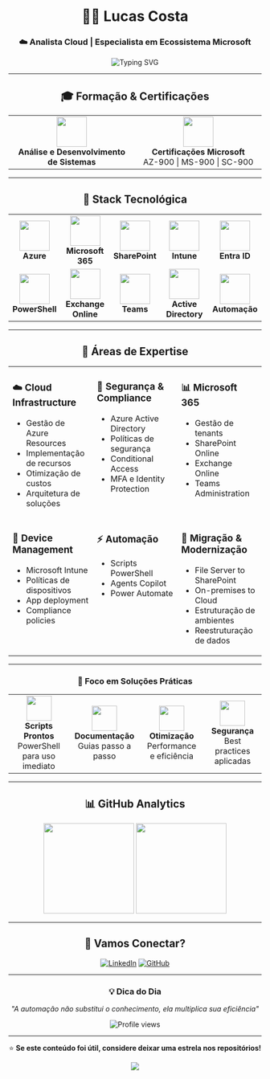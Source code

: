 <div align="center">

# 👨‍💻 Lucas Costa

### ☁️ Analista Cloud | Especialista em Ecossistema Microsoft

<img src="https://readme-typing-svg.herokuapp.com?font=Fira+Code&pause=1000&color=0078D4&center=true&vCenter=true&width=435&lines=Cloud+Analyst;Microsoft+365+Specialist;Azure+Cloud;PowerShell+Automation;SharePoint+%26+Intune" alt="Typing SVG" />

</div>

---

<div align="center">

## 🎓 Formação & Certificações

<table>
<tr>
<td align="center" width="50%">
<img src="https://img.icons8.com/color/96/000000/graduation-cap.png" width="60"/>
<br><strong>Análise e Desenvolvimento de Sistemas</strong>
</td>
<td align="center" width="50%">
<img src="https://img.icons8.com/color/96/000000/microsoft.png" width="60"/>
<br><strong>Certificações Microsoft</strong>
<br>AZ-900 | MS-900 | SC-900
</td>
</tr>
</table>

</div>

---

<div align="center">

## 🚀 Stack Tecnológica

<table>
<tr>
<td align="center" width="20%">
<img src="https://upload.wikimedia.org/wikipedia/commons/f/fa/Microsoft_Azure.svg" width="60" height="60"/>
<br><strong>Azure</strong>
</td>
<td align="center" width="20%">
<img src="https://cdn4.iconfinder.com/data/icons/flat-brand-logo-2/512/microsoft-512.png" width="60" height="60"/>
<br><strong>Microsoft 365</strong>
</td>
<td align="center" width="20%">
<img src="https://cdn0.iconfinder.com/data/icons/logos-microsoft-office-365/128/Microsoft_Office-09-512.png" width="60" height="60"/>
<br><strong>SharePoint</strong>
</td>
<td align="center" width="20%">
<img src="https://img.icons8.com/?size=512&id=D5nuxA0qwo6w&format=png" width="60" height="60"/>
<br><strong>Intune</strong>
</td>
<td align="center" width="20%">
<img src="https://upload.wikimedia.org/wikipedia/commons/thumb/8/8c/Microsoft_Entra_ID_color_icon.svg/2048px-Microsoft_Entra_ID_color_icon.svg.png" width="60" height="60"/>
<br><strong>Entra ID</strong>
</td>
</tr>
<tr>
<td align="center" width="20%">
<img src="https://upload.wikimedia.org/wikipedia/commons/2/2f/PowerShell_5.0_icon.png" width="60" height="60"/>
<br><strong>PowerShell</strong>
</td>
<td align="center" width="20%">
<img src="https://upload.wikimedia.org/wikipedia/commons/thumb/e/ea/Microsoft_Exchange_%282019-present%29.svg/2346px-Microsoft_Exchange_%282019-present%29.svg.png" width="60" height="60"/>
<br><strong>Exchange Online</strong>
</td>
<td align="center" width="20%">
<img src="https://upload.wikimedia.org/wikipedia/commons/thumb/c/c9/Microsoft_Office_Teams_%282018%E2%80%93present%29.svg/2203px-Microsoft_Office_Teams_%282018%E2%80%93present%29.svg.png" width="60" height="60"/>
<br><strong>Teams</strong>
</td>
<td align="center" width="20%">
<img src="https://cdn.worldvectorlogo.com/logos/azure-active-directory-1.svg" width="60" height="60"/>
<br><strong>Active Directory</strong>
</td>
<td align="center" width="20%">
<img src="https://cdn-icons-png.freepik.com/512/12732/12732062.png" width="60" height="60"/>
<br><strong>Automação</strong>
</td>
</tr>
</table>

</div>

---

<div align="center">

## 💼 Áreas de Expertise

</div>

<table align="center">
<tr>
<td width="33%" valign="top">

### ☁️ Cloud Infrastructure
- Gestão de Azure Resources
- Implementação de recursos
- Otimização de custos
- Arquitetura de soluções

</td>
<td width="33%" valign="top">

### 🔐 Segurança & Compliance
- Azure Active Directory
- Políticas de segurança
- Conditional Access
- MFA e Identity Protection

</td>
<td width="33%" valign="top">

### 📊 Microsoft 365
- Gestão de tenants
- SharePoint Online
- Exchange Online
- Teams Administration

</td>
</tr>
<tr>
<td width="33%" valign="top">

### 📱 Device Management
- Microsoft Intune
- Políticas de dispositivos
- App deployment
- Compliance policies

</td>
<td width="33%" valign="top">

### ⚡ Automação
- Scripts PowerShell
- Agents Copilot
- Power Automate

</td>
<td width="33%" valign="top">

### 🔄 Migração & Modernização
- File Server to SharePoint
- On-premises to Cloud
- Estruturação de ambientes
- Reestruturação de dados

</td>
</tr>
</table>

---

<div align="center">

### 🎯 Foco em Soluções Práticas

<table>
<tr>
<td align="center">
<img src="https://img.icons8.com/fluency/96/000000/code.png" width="50"/>
<br><strong>Scripts Prontos</strong>
<br>PowerShell para uso imediato
</td>
<td align="center">
<img src="https://img.icons8.com/fluency/96/000000/document.png" width="50"/>
<br><strong>Documentação</strong>
<br>Guias passo a passo
</td>
<td align="center">
<img src="https://img.icons8.com/fluency/96/000000/rocket.png" width="50"/>
<br><strong>Otimização</strong>
<br>Performance e eficiência
</td>
<td align="center">
<img src="https://img.icons8.com/fluency/96/000000/security-checked.png" width="50"/>
<br><strong>Segurança</strong>
<br>Best practices aplicadas
</td>
</tr>
</table>

</div>

---

<div align="center">

## 📊 GitHub Analytics

<img height="180em" src="https://github-readme-stats.vercel.app/api?username=LucasNestaCloud&show_icons=true&theme=github_dark&include_all_commits=true&count_private=true&bg_color=0d1117&title_color=0078D4&text_color=c9d1d9&icon_color=0078D4&border_color=30363d"/>
<img height="180em" src="https://github-readme-stats.vercel.app/api/top-langs/?username=LucasNestaCloud&layout=compact&theme=github_dark&bg_color=0d1117&title_color=0078D4&text_color=c9d1d9&border_color=30363d"/>

</div>

---

<div align="center">

## 🤝 Vamos Conectar?

[![LinkedIn](https://img.shields.io/badge/LinkedIn-0077B5?style=for-the-badge&logo=linkedin&logoColor=white)](https://www.linkedin.com/in/lucas-vinicius-costa)
[![GitHub](https://img.shields.io/badge/GitHub-100000?style=for-the-badge&logo=github&logoColor=white)](https://github.com/LucasNestaCloud)

</div>

---

<div align="center">

### 💡 Dica do Dia

*"A automação não substitui o conhecimento, ela multiplica sua eficiência"*

<img src="https://komarev.com/ghpvc/?username=seu-usuario&color=0078D4&style=flat-square&label=Visualizações+do+Perfil" alt="Profile views"/>

---

⭐ **Se este conteúdo foi útil, considere deixar uma estrela nos repositórios!**

<img src="https://capsule-render.vercel.app/api?type=waving&color=0078D4&height=100&section=footer"/>

</div>
